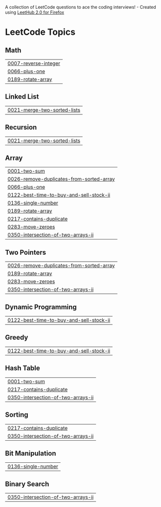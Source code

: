 A collection of LeetCode questions to ace the coding interviews! - Created using [LeetHub 2.0 for Firefox](https://github.com/maitreya2954/LeetHub-2.0-Firefox)
<!---LeetCode Topics Start-->
# LeetCode Topics
## Math
|  |
| ------- |
| [0007-reverse-integer](https://github.com/mahammadverdiyev/LeetCode/tree/master/0007-reverse-integer) |
| [0066-plus-one](https://github.com/mahammadverdiyev/LeetCode/tree/master/0066-plus-one) |
| [0189-rotate-array](https://github.com/mahammadverdiyev/LeetCode/tree/master/0189-rotate-array) |
## Linked List
|  |
| ------- |
| [0021-merge-two-sorted-lists](https://github.com/mahammadverdiyev/LeetCode/tree/master/0021-merge-two-sorted-lists) |
## Recursion
|  |
| ------- |
| [0021-merge-two-sorted-lists](https://github.com/mahammadverdiyev/LeetCode/tree/master/0021-merge-two-sorted-lists) |
## Array
|  |
| ------- |
| [0001-two-sum](https://github.com/mahammadverdiyev/LeetCode/tree/master/0001-two-sum) |
| [0026-remove-duplicates-from-sorted-array](https://github.com/mahammadverdiyev/LeetCode/tree/master/0026-remove-duplicates-from-sorted-array) |
| [0066-plus-one](https://github.com/mahammadverdiyev/LeetCode/tree/master/0066-plus-one) |
| [0122-best-time-to-buy-and-sell-stock-ii](https://github.com/mahammadverdiyev/LeetCode/tree/master/0122-best-time-to-buy-and-sell-stock-ii) |
| [0136-single-number](https://github.com/mahammadverdiyev/LeetCode/tree/master/0136-single-number) |
| [0189-rotate-array](https://github.com/mahammadverdiyev/LeetCode/tree/master/0189-rotate-array) |
| [0217-contains-duplicate](https://github.com/mahammadverdiyev/LeetCode/tree/master/0217-contains-duplicate) |
| [0283-move-zeroes](https://github.com/mahammadverdiyev/LeetCode/tree/master/0283-move-zeroes) |
| [0350-intersection-of-two-arrays-ii](https://github.com/mahammadverdiyev/LeetCode/tree/master/0350-intersection-of-two-arrays-ii) |
## Two Pointers
|  |
| ------- |
| [0026-remove-duplicates-from-sorted-array](https://github.com/mahammadverdiyev/LeetCode/tree/master/0026-remove-duplicates-from-sorted-array) |
| [0189-rotate-array](https://github.com/mahammadverdiyev/LeetCode/tree/master/0189-rotate-array) |
| [0283-move-zeroes](https://github.com/mahammadverdiyev/LeetCode/tree/master/0283-move-zeroes) |
| [0350-intersection-of-two-arrays-ii](https://github.com/mahammadverdiyev/LeetCode/tree/master/0350-intersection-of-two-arrays-ii) |
## Dynamic Programming
|  |
| ------- |
| [0122-best-time-to-buy-and-sell-stock-ii](https://github.com/mahammadverdiyev/LeetCode/tree/master/0122-best-time-to-buy-and-sell-stock-ii) |
## Greedy
|  |
| ------- |
| [0122-best-time-to-buy-and-sell-stock-ii](https://github.com/mahammadverdiyev/LeetCode/tree/master/0122-best-time-to-buy-and-sell-stock-ii) |
## Hash Table
|  |
| ------- |
| [0001-two-sum](https://github.com/mahammadverdiyev/LeetCode/tree/master/0001-two-sum) |
| [0217-contains-duplicate](https://github.com/mahammadverdiyev/LeetCode/tree/master/0217-contains-duplicate) |
| [0350-intersection-of-two-arrays-ii](https://github.com/mahammadverdiyev/LeetCode/tree/master/0350-intersection-of-two-arrays-ii) |
## Sorting
|  |
| ------- |
| [0217-contains-duplicate](https://github.com/mahammadverdiyev/LeetCode/tree/master/0217-contains-duplicate) |
| [0350-intersection-of-two-arrays-ii](https://github.com/mahammadverdiyev/LeetCode/tree/master/0350-intersection-of-two-arrays-ii) |
## Bit Manipulation
|  |
| ------- |
| [0136-single-number](https://github.com/mahammadverdiyev/LeetCode/tree/master/0136-single-number) |
## Binary Search
|  |
| ------- |
| [0350-intersection-of-two-arrays-ii](https://github.com/mahammadverdiyev/LeetCode/tree/master/0350-intersection-of-two-arrays-ii) |
<!---LeetCode Topics End-->